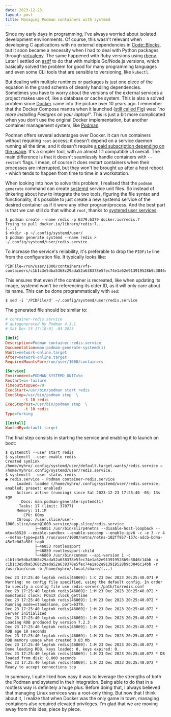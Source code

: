 ```yaml
---
date: 2023-12-23
layout: post
title: Managing Podman containers with systemd
...
```


Since my early days in programming, I've always worried about isolated development environments. Of course, this wasn't relevant when developing C applications with no external dependencies in [Code::Blocks][codeblocks], but it soon became a necessity when I had to deal with Python packages through [virtualenv][venv]. The same happened with Ruby versions using [rbenv][rbenv]. Later I settled on [asdf][asdf] to do that with multiple Go/Node.js versions, which basically solved the problem for good for many programming languages and even some CLI tools that are sensible to versioning, like `kubectl`.

But dealing with multiple runtimes or packages is just one piece of the equation in the grand schema of cleanly handling dependencies. Sometimes you have to worry about the versions of the external services a project makes use of, like a database or cache system. This is also a solved problem since [Docker][docker] came into the picture over 10 years ago. I remember that the Docker Compose mantra when it launched ([still called Fig][fig]) was: "_no more installing Postgres on your laptop!_". This is just a bit more complicated when you don't use the original Docker implementation, but another container management system, like [Podman][podman].

Podman offers several advantages over Docker. It can run containers without requiring `root` access; it doesn't depend on a service daemon running all the time; and it doesn't require [a paid subscription depending on the usage][docker-pricing]. It's a simpler tool, with an almost 1:1 compatible UI overall. The main difference is that it doesn't seamlessly handle containers with `--restart` flags. I mean, of course it does restart containers when their processes are interrupted, but they won't be brought up after a host reboot - which tends to happen from time to time in a workstation.

When looking into how to solve this problem, I realised that the `podman generate` command can create [systemd][systemd] service unit files. So instead of tinkering about how to integrate the two tools, figuring the file syntax and functionality, it's possible to just create a new systemd service of the desired container as if it were any other program/process. And the best part is that we can still do that without `root`, thanks to [systemd user services][systemd-user].

```
$ podman create --name redis -p 6379:6379 docker.io/redis:7
Trying to pull docker.io/library/redis:7...
(...)
$ mkdir -p ~/.config/systemd/user/
$ podman generate systemd --name redis > ~/.config/systemd/user/redis.service
```

To increase the service's reliability, it's preferable to drop the `PIDFile` line from the configuration file. It typically looks like:

    PIDFile=/run/user/1000/containers/vfs-containers/c1b1c3e5dba5368c29ada52a638378e5fec74e1a62e913919528b9c3846c14bb/userdata/conmon.pid

This ensures that even if the container is recreated, like when updating its image, systemd won't be referencing its older ID, as it will only care about its name. This can be done programmatically with `sed`:

    $ sed -i '/PIDFile/d' ~/.config/systemd/user/redis.service

The generated file should be similar to:

```ini
# container-redis.service
# autogenerated by Podman 4.3.1
# Sat Dec 23 17:18:01 -03 2023

[Unit]
Description=Podman container-redis.service
Documentation=man:podman-generate-systemd(1)
Wants=network-online.target
After=network-online.target
RequiresMountsFor=/run/user/1000/containers

[Service]
Environment=PODMAN_SYSTEMD_UNIT=%n
Restart=on-failure
TimeoutStopSec=70
ExecStart=/usr/bin/podman start redis
ExecStop=/usr/bin/podman stop  \
        -t 10 redis
ExecStopPost=/usr/bin/podman stop  \
        -t 10 redis
Type=forking

[Install]
WantedBy=default.target
```

The final step consists in starting the service and enabling it to launch on boot:

```
$ systemctl --user start redis
$ systemctl --user enable redis
Created symlink /home/myhro/.config/systemd/user/default.target.wants/redis.service → /home/myhro/.config/systemd/user/redis.service.
$ systemctl --user status redis
● redis.service - Podman container-redis.service
     Loaded: loaded (/home/myhro/.config/systemd/user/redis.service; enabled; preset: enabled)
     Active: active (running) since Sat 2023-12-23 17:25:40 -03; 13s ago
       Docs: man:podman-generate-systemd(1)
      Tasks: 17 (limit: 37077)
     Memory: 11.1M
        CPU: 60ms
     CGroup: /user.slice/user-1000.slice/user@1000.service/app.slice/redis.service
             ├─46851 /usr/bin/slirp4netns --disable-host-loopback --mtu=65520 --enable-sandbox --enable-seccomp --enable-ipv6 -c -e 3 -r 4 --netns-type=path /run/user/1000/netns/netns-102ff957-157c-adcb-bd4a-45e7e0d2a50f tap0
             ├─46853 rootlessport
             ├─46859 rootlessport-child
             └─46869 /usr/bin/conmon --api-version 1 -c c1b1c3e5dba5368c29ada52a638378e5fec74e1a62e913919528b9c3846c14bb -u c1b1c3e5dba5368c29ada52a638378e5fec74e1a62e913919528b9c3846c14bb -r /usr/bin/crun -b /home/myhro/.local/share/(...)

Dec 23 17:25:40 leptok redis[46869]: 1:C 23 Dec 2023 20:25:40.071 # Warning: no config file specified, using the default config. In order to specify a config file use redis-server /path/to/redis.conf
Dec 23 17:25:40 leptok redis[46869]: 1:M 23 Dec 2023 20:25:40.072 * monotonic clock: POSIX clock_gettime
Dec 23 17:25:40 leptok redis[46869]: 1:M 23 Dec 2023 20:25:40.072 * Running mode=standalone, port=6379.
Dec 23 17:25:40 leptok redis[46869]: 1:M 23 Dec 2023 20:25:40.072 * Server initialized
Dec 23 17:25:40 leptok redis[46869]: 1:M 23 Dec 2023 20:25:40.072 * Loading RDB produced by version 7.2.3
Dec 23 17:25:40 leptok redis[46869]: 1:M 23 Dec 2023 20:25:40.072 * RDB age 18 seconds
Dec 23 17:25:40 leptok redis[46869]: 1:M 23 Dec 2023 20:25:40.072 * RDB memory usage when created 0.83 Mb
Dec 23 17:25:40 leptok redis[46869]: 1:M 23 Dec 2023 20:25:40.072 * Done loading RDB, keys loaded: 0, keys expired: 0.
Dec 23 17:25:40 leptok redis[46869]: 1:M 23 Dec 2023 20:25:40.072 * DB loaded from disk: 0.000 seconds
Dec 23 17:25:40 leptok redis[46869]: 1:M 23 Dec 2023 20:25:40.072 * Ready to accept connections tcp
```

In summary, I quite liked how easy it was to leverage the strengths of both the Podman and systemd in their integration. Being able to do that in a rootless way is definitely a huge plus. Before doing that, I always believed that managing Linux services was a root-only thing. But now that I think about it, I realize that when Docker was the only game in town, managing containers also required elevated privileges. I'm glad that we are moving away from this idea, piece by piece.


[asdf]: https://asdf-vm.com/
[codeblocks]: https://www.codeblocks.org/
[docker-pricing]: https://www.docker.com/pricing/
[docker]: https://en.wikipedia.org/wiki/Docker_(software)
[fig]: https://web.archive.org/web/20140802222736/http://www.fig.sh/
[podman]: https://podman.io/
[rbenv]: https://github.com/rbenv/rbenv
[systemd-user]: https://wiki.archlinux.org/title/systemd/User
[systemd]: https://systemd.io/
[venv]: https://virtualenv.pypa.io/
